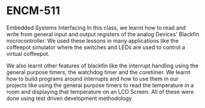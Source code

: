 # ENCM-511
Embedded Systems Interfacing
In this class, we learnt how to read and write from general input and output registers of the analog Devices' Blackfin microcontroller.
We used these lessons in many applications like the coffeepot simulator where the switches and LEDs are used to control a virtual coffeepot.

We also learnt other features of blackfin like the interrupt handling using the general purpose timers, the watchdog timer and the coretimer. We learnt how to build programs around interrupts and how to use them in our projects like using the general purpose timers to read the temperature in a room and displaying that temperature on an LCD Screen. All of these were done using test driven development methodology

